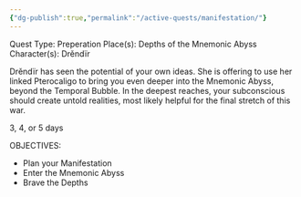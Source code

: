 ```yaml
---
{"dg-publish":true,"permalink":"/active-quests/manifestation/"}
---
```


Quest Type: Preperation
Place(s): Depths of the Mnemonic Abyss
Character(s): Drěndïr

Drěndïr has seen the potential of your own ideas. She is offering to use her linked Pterocaligo to bring you even deeper into the Mnemonic Abyss, beyond the Temporal Bubble. In the deepest reaches, your subconscious should create untold realities, most likely helpful for the final stretch of this war.

3, 4, or 5 days

OBJECTIVES:
- Plan your Manifestation
- Enter the Mnemonic Abyss
- Brave the Depths